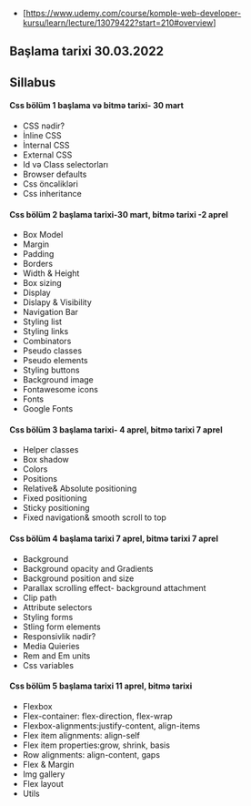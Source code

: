 - [https://www.udemy.com/course/komple-web-developer-kursu/learn/lecture/13079422?start=210#overview]
## Başlama tarixi 30.03.2022
## Sillabus
#### Css bölüm 1  başlama və bitmə tarixi- 30 mart 
- CSS  nədir?
- İnline CSS
- İnternal CSS
- External CSS
- Id və Class selectorları
- Browser defaults
- Css öncəlikləri
- Css inheritance 
#### Css bölüm 2 başlama tarixi-30 mart, bitmə tarixi -2 aprel
- Box Model
- Margin
- Padding
- Borders
- Width & Height
- Box sizing
- Display
- Dislapy & Visibility
- Navigation Bar
- Styling list
- Styling links
- Combinators
- Pseudo classes
- Pseudo elements
- Styling buttons
- Background image
- Fontawesome icons
- Fonts
- Google Fonts
#### Css bölüm 3 başlama tarixi- 4 aprel, bitmə tarixi 7 aprel
- Helper classes
- Box shadow
- Colors
- Positions
- Relative& Absolute positioning
- Fixed positioning
- Sticky positioning
- Fixed navigation& smooth scroll to top
#### Css bölüm 4 başlama tarixi 7 aprel, bitmə tarixi 7 aprel
- Background
- Background opacity and Gradients
- Background position and size
- Parallax scrolling effect- background attachment
- Clip path
- Attribute selectors
- Styling forms
- Stling form elements
- Responsivlik nədir?
- Media Quieries
- Rem and Em units
- Css variables
#### Css bölüm 5 başlama tarixi 11 aprel, bitmə tarixi  
- Flexbox 
- Flex-container: flex-direction, flex-wrap
- Flexbox-alignments:justify-content, align-items
- Flex item alignments: align-self
- Flex item properties:grow, shrink, basis
- Row alignments: align-content, gaps
- Flex &  Margin
- Img gallery
- Flex layout
- Utils




